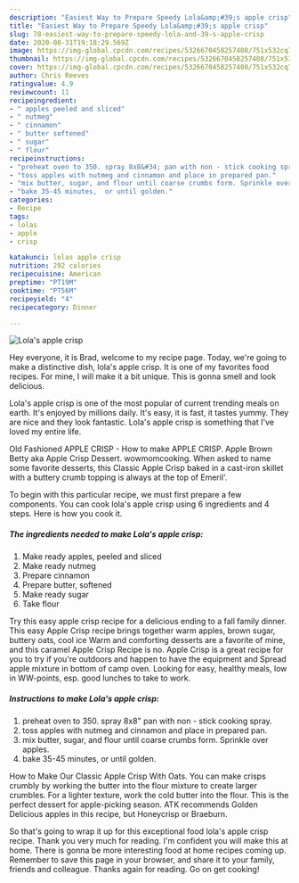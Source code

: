 ```yaml
---
description: "Easiest Way to Prepare Speedy Lola&amp;#39;s apple crisp"
title: "Easiest Way to Prepare Speedy Lola&amp;#39;s apple crisp"
slug: 78-easiest-way-to-prepare-speedy-lola-and-39-s-apple-crisp
date: 2020-08-31T19:18:29.569Z
image: https://img-global.cpcdn.com/recipes/5326670458257408/751x532cq70/lolas-apple-crisp-recipe-main-photo.jpg
thumbnail: https://img-global.cpcdn.com/recipes/5326670458257408/751x532cq70/lolas-apple-crisp-recipe-main-photo.jpg
cover: https://img-global.cpcdn.com/recipes/5326670458257408/751x532cq70/lolas-apple-crisp-recipe-main-photo.jpg
author: Chris Reeves
ratingvalue: 4.9
reviewcount: 11
recipeingredient:
- " apples peeled and sliced"
- " nutmeg"
- " cinnamon"
- " butter softened"
- " sugar"
- " flour"
recipeinstructions:
- "preheat oven to 350. spray 8x8&#34; pan with non - stick cooking spray."
- "toss apples with nutmeg and cinnamon and place in prepared pan."
- "mix butter, sugar, and flour until coarse crumbs form. Sprinkle over apples."
- "bake 35-45 minutes,  or until golden."
categories:
- Recipe
tags:
- lolas
- apple
- crisp

katakunci: lolas apple crisp 
nutrition: 292 calories
recipecuisine: American
preptime: "PT19M"
cooktime: "PT56M"
recipeyield: "4"
recipecategory: Dinner

---
```



![Lola&#39;s apple crisp](https://img-global.cpcdn.com/recipes/5326670458257408/751x532cq70/lolas-apple-crisp-recipe-main-photo.jpg)

Hey everyone, it is Brad, welcome to my recipe page. Today, we're going to make a distinctive dish, lola&#39;s apple crisp. It is one of my favorites food recipes. For mine, I will make it a bit unique. This is gonna smell and look delicious.

Lola&#39;s apple crisp is one of the most popular of current trending meals on earth. It's enjoyed by millions daily. It's easy, it is fast, it tastes yummy. They are nice and they look fantastic. Lola&#39;s apple crisp is something that I've loved my entire life.

Old Fashioned APPLE CRISP - How to make APPLE CRISP. Apple Brown Betty aka Apple Crisp Dessert. wowmomcooking. When asked to name some favorite desserts, this Classic Apple Crisp baked in a cast-iron skillet with a buttery crumb topping is always at the top of Emeril&#39;.


To begin with this particular recipe, we must first prepare a few components. You can cook lola&#39;s apple crisp using 6 ingredients and 4 steps. Here is how you cook it.

##### The ingredients needed to make Lola&#39;s apple crisp:

1. Make ready  apples, peeled and sliced
1. Make ready  nutmeg
1. Prepare  cinnamon
1. Prepare  butter, softened
1. Make ready  sugar
1. Take  flour


Try this easy apple crisp recipe for a delicious ending to a fall family dinner. This easy Apple Crisp recipe brings together warm apples, brown sugar, buttery oats, cool ice Warm and comforting desserts are a favorite of mine, and this caramel Apple Crisp Recipe is no. Apple Crisp is a great recipe for you to try if you&#39;re outdoors and happen to have the equipment and Spread apple mixture in bottom of camp oven. Looking for easy, healthy meals, low in WW-points, esp. good lunches to take to work. 

##### Instructions to make Lola&#39;s apple crisp:

1. preheat oven to 350. spray 8x8&#34; pan with non - stick cooking spray.
1. toss apples with nutmeg and cinnamon and place in prepared pan.
1. mix butter, sugar, and flour until coarse crumbs form. Sprinkle over apples.
1. bake 35-45 minutes,  or until golden.


How to Make Our Classic Apple Crisp With Oats. You can make crisps crumbly by working the butter into the flour mixture to create larger crumbles. For a lighter texture, work the cold butter into the flour. This is the perfect dessert for apple-picking season. ATK recommends Golden Delicious apples in this recipe, but Honeycrisp or Braeburn. 

So that's going to wrap it up for this exceptional food lola&#39;s apple crisp recipe. Thank you very much for reading. I'm confident you will make this at home. There is gonna be more interesting food at home recipes coming up. Remember to save this page in your browser, and share it to your family, friends and colleague. Thanks again for reading. Go on get cooking!
